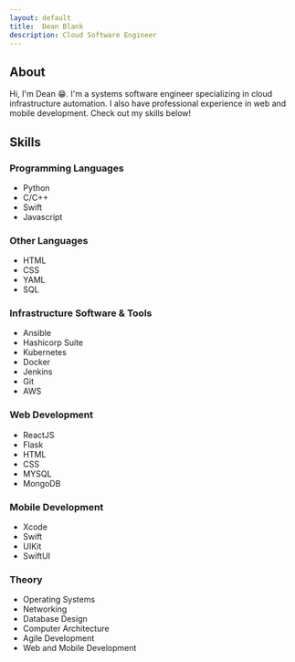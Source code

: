 ```yaml
---
layout: default
title:  Dean Blank
description: Cloud Software Engineer
---
```


## About
Hi, I'm Dean 😁. I'm a systems software engineer specializing in cloud infrastructure automation. I also have professional experience in web and mobile development. Check out my skills below!

## Skills

### Programming Languages

* Python
* C/C++
* Swift
* Javascript

### Other Languages

* HTML
* CSS
* YAML
* SQL

### Infrastructure Software & Tools

* Ansible
* Hashicorp Suite
* Kubernetes
* Docker
* Jenkins
* Git
* AWS

### Web Development

* ReactJS
* Flask
* HTML
* CSS
* MYSQL
* MongoDB

### Mobile Development

* Xcode
* Swift
* UIKit
* SwiftUI

### Theory
* Operating Systems
* Networking
* Database Design
* Computer Architecture
* Agile Development
* Web and Mobile Development
